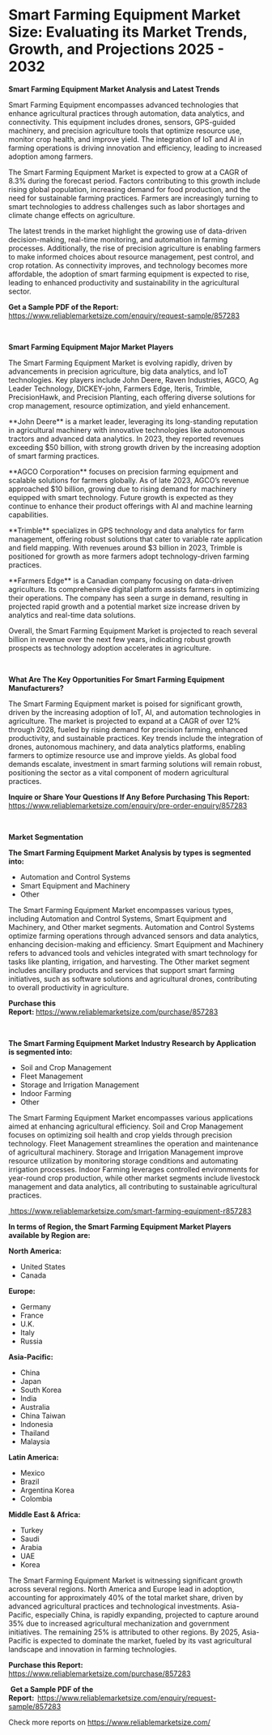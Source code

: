 <p><h1>Smart Farming Equipment Market Size: Evaluating its Market Trends, Growth, and Projections 2025 - 2032</h1></p><p><strong>Smart Farming Equipment Market Analysis and Latest Trends</strong></p>
<p><p>Smart Farming Equipment encompasses advanced technologies that enhance agricultural practices through automation, data analytics, and connectivity. This equipment includes drones, sensors, GPS-guided machinery, and precision agriculture tools that optimize resource use, monitor crop health, and improve yield. The integration of IoT and AI in farming operations is driving innovation and efficiency, leading to increased adoption among farmers.</p><p>The Smart Farming Equipment Market is expected to grow at a CAGR of 8.3% during the forecast period. Factors contributing to this growth include rising global population, increasing demand for food production, and the need for sustainable farming practices. Farmers are increasingly turning to smart technologies to address challenges such as labor shortages and climate change effects on agriculture.</p><p>The latest trends in the market highlight the growing use of data-driven decision-making, real-time monitoring, and automation in farming processes. Additionally, the rise of precision agriculture is enabling farmers to make informed choices about resource management, pest control, and crop rotation. As connectivity improves, and technology becomes more affordable, the adoption of smart farming equipment is expected to rise, leading to enhanced productivity and sustainability in the agricultural sector.</p></p>
<p><strong>Get a Sample PDF of the Report:&nbsp;</strong> <a href="https://www.reliablemarketsize.com/enquiry/request-sample/857283?utm_campaign=2445&utm_medium=2&utm_source=Github&utm_content=ia&utm_term=05032025&utm_id=smart-farming-equipment">https://www.reliablemarketsize.com/enquiry/request-sample/857283</a></p>
<p>&nbsp;</p>
<p><strong>Smart Farming Equipment Major Market Players</strong></p>
<p><p>The Smart Farming Equipment Market is evolving rapidly, driven by advancements in precision agriculture, big data analytics, and IoT technologies. Key players include John Deere, Raven Industries, AGCO, Ag Leader Technology, DICKEY-john, Farmers Edge, Iteris, Trimble, PrecisionHawk, and Precision Planting, each offering diverse solutions for crop management, resource optimization, and yield enhancement.</p><p>**John Deere** is a market leader, leveraging its long-standing reputation in agricultural machinery with innovative technologies like autonomous tractors and advanced data analytics. In 2023, they reported revenues exceeding $50 billion, with strong growth driven by the increasing adoption of smart farming practices.</p><p>**AGCO Corporation** focuses on precision farming equipment and scalable solutions for farmers globally. As of late 2023, AGCO’s revenue approached $10 billion, growing due to rising demand for machinery equipped with smart technology. Future growth is expected as they continue to enhance their product offerings with AI and machine learning capabilities.</p><p>**Trimble** specializes in GPS technology and data analytics for farm management, offering robust solutions that cater to variable rate application and field mapping. With revenues around $3 billion in 2023, Trimble is positioned for growth as more farmers adopt technology-driven farming practices.</p><p>**Farmers Edge** is a Canadian company focusing on data-driven agriculture. Its comprehensive digital platform assists farmers in optimizing their operations. The company has seen a surge in demand, resulting in projected rapid growth and a potential market size increase driven by analytics and real-time data solutions.</p><p>Overall, the Smart Farming Equipment Market is projected to reach several billion in revenue over the next few years, indicating robust growth prospects as technology adoption accelerates in agriculture.</p></p>
<p>&nbsp;</p>
<p><strong>What Are The Key Opportunities For Smart Farming Equipment Manufacturers?</strong></p>
<p><p>The Smart Farming Equipment market is poised for significant growth, driven by the increasing adoption of IoT, AI, and automation technologies in agriculture. The market is projected to expand at a CAGR of over 12% through 2028, fueled by rising demand for precision farming, enhanced productivity, and sustainable practices. Key trends include the integration of drones, autonomous machinery, and data analytics platforms, enabling farmers to optimize resource use and improve yields. As global food demands escalate, investment in smart farming solutions will remain robust, positioning the sector as a vital component of modern agricultural practices.</p></p>
<p><strong>Inquire or Share Your Questions If Any Before Purchasing This Report:</strong> <a href="https://www.reliablemarketsize.com/enquiry/pre-order-enquiry/857283?utm_campaign=2445&utm_medium=2&utm_source=Github&utm_content=ia&utm_term=05032025&utm_id=smart-farming-equipment">https://www.reliablemarketsize.com/enquiry/pre-order-enquiry/857283</a></p>
<p>&nbsp;</p>
<p><strong>Market Segmentation</strong></p>
<p><strong>The Smart Farming Equipment Market Analysis by types is segmented into:</strong></p>
<p><ul><li>Automation and Control Systems</li><li>Smart Equipment and Machinery</li><li>Other</li></ul></p>
<p><p>The Smart Farming Equipment Market encompasses various types, including Automation and Control Systems, Smart Equipment and Machinery, and Other market segments. Automation and Control Systems optimize farming operations through advanced sensors and data analytics, enhancing decision-making and efficiency. Smart Equipment and Machinery refers to advanced tools and vehicles integrated with smart technology for tasks like planting, irrigation, and harvesting. The Other market segment includes ancillary products and services that support smart farming initiatives, such as software solutions and agricultural drones, contributing to overall productivity in agriculture.</p></p>
<p><strong>Purchase this Report:&nbsp;</strong><a href="https://www.reliablemarketsize.com/purchase/857283?utm_campaign=2445&utm_medium=2&utm_source=Github&utm_content=ia&utm_term=05032025&utm_id=smart-farming-equipment">https://www.reliablemarketsize.com/purchase/857283</a></p>
<p>&nbsp;</p>
<p><strong>The Smart Farming Equipment Market Industry Research by Application is segmented into:</strong></p>
<p><ul><li>Soil and Crop Management</li><li>Fleet Management</li><li>Storage and Irrigation Management</li><li>Indoor Farming</li><li>Other</li></ul></p>
<p><p>The Smart Farming Equipment Market encompasses various applications aimed at enhancing agricultural efficiency. Soil and Crop Management focuses on optimizing soil health and crop yields through precision technology. Fleet Management streamlines the operation and maintenance of agricultural machinery. Storage and Irrigation Management improve resource utilization by monitoring storage conditions and automating irrigation processes. Indoor Farming leverages controlled environments for year-round crop production, while other market segments include livestock management and data analytics, all contributing to sustainable agricultural practices.</p></p>
<p><a href="https://www.reliablemarketsize.com/smart-farming-equipment-r857283?utm_campaign=2445&utm_medium=2&utm_source=Github&utm_content=ia&utm_term=05032025&utm_id=smart-farming-equipment">&nbsp;https://www.reliablemarketsize.com/smart-farming-equipment-r857283</a></p>
<p><strong>In terms of Region, the Smart Farming Equipment Market Players available by Region are:</strong></p>
<p>
    <p> <strong> North America: </strong>
        <ul>
            <li>United States</li>
            <li>Canada</li>
        </ul>
        </p> 
    <p> <strong> Europe: </strong>
        <ul>
            <li>Germany</li>
            <li>France</li>
            <li>U.K.</li>
            <li>Italy</li>
            <li>Russia</li>
        </ul>
        </p> 
    <p> <strong> Asia-Pacific: </strong>
        <ul>
            <li>China</li>
            <li>Japan</li>
            <li>South Korea</li>
            <li>India</li>
            <li>Australia</li>
            <li>China Taiwan</li>
            <li>Indonesia</li>
            <li>Thailand</li>
            <li>Malaysia</li>
        </ul>
        </p> 
    <p> <strong> Latin America: </strong>
        <ul>
            <li>Mexico</li>
            <li>Brazil</li>
            <li>Argentina Korea</li>
            <li>Colombia</li>
        </ul>
        </p> 
    <p> <strong> Middle East & Africa: </strong>
        <ul>
            <li>Turkey</li>
            <li>Saudi</li>
            <li>Arabia</li>
            <li>UAE</li>
            <li>Korea</li>
        </ul>
    </p>
    </p>
<p><p>The Smart Farming Equipment Market is witnessing significant growth across several regions. North America and Europe lead in adoption, accounting for approximately 40% of the total market share, driven by advanced agricultural practices and technological investments. Asia-Pacific, especially China, is rapidly expanding, projected to capture around 35% due to increased agricultural mechanization and government initiatives. The remaining 25% is attributed to other regions. By 2025, Asia-Pacific is expected to dominate the market, fueled by its vast agricultural landscape and innovation in farming technologies.</p></p>
<p><strong>Purchase this Report: </strong><a href="https://www.reliablemarketsize.com/purchase/857283?utm_campaign=2445&utm_medium=2&utm_source=Github&utm_content=ia&utm_term=05032025&utm_id=smart-farming-equipment">https://www.reliablemarketsize.com/purchase/857283</a></p>
<p>&nbsp;<strong>Get a Sample PDF of the Report:&nbsp;&nbsp;</strong><a href="https://www.reliablemarketsize.com/enquiry/request-sample/857283?utm_campaign=2445&utm_medium=2&utm_source=Github&utm_content=ia&utm_term=05032025&utm_id=smart-farming-equipment">https://www.reliablemarketsize.com/enquiry/request-sample/857283</a></p>
<p><strong></strong></p>
<p>Check more reports on <a href="https://www.reliablemarketsize.com/?utm_campaign=2445&utm_medium=2&utm_source=Github&utm_content=ia&utm_term=05032025&utm_id=smart-farming-equipment">https://www.reliablemarketsize.com/</a></p>